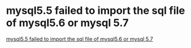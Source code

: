 # mysql5.5 failed to import the sql file of mysql5.6 or mysql 5.7
[mysql5.5 failed to import the sql file of mysql5.6 or mysql 5.7](https://aiwithcloud.com/2022/09/16/mysql5-5_failed_to_import_the_sql_file_of_mysql5-6_or_mysql_5-7/)